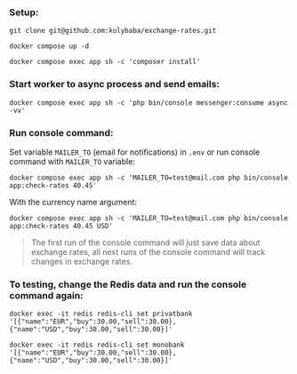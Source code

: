 ### Setup:

```shell
git clone git@github.com:kulybaba/exchange-rates.git
```

```shell
docker compose up -d
```

```shell
docker compose exec app sh -c 'composer install'
```

### Start worker to async process and send emails:

```shell
docker compose exec app sh -c 'php bin/console messenger:consume async -vv'
```

### Run console command:

Set variable `MAILER_TO` (email for notifications) in `.env` or run console command with `MAILER_TO` variable:

```shell
docker compose exec app sh -c 'MAILER_TO=test@mail.com php bin/console app:check-rates 40.45'
```

With the currency name argument:

```shell
docker compose exec app sh -c 'MAILER_TO=test@mail.com php bin/console app:check-rates 40.45 USD'
```

> The first run of the console command will just save data about exchange rates, all next runs of the console command will track changes in exchange rates.

### To testing, change the Redis data and run the console command again:

```shell
docker exec -it redis redis-cli set privatbank '[{"name":"EUR","buy":30.00,"sell":30.00},{"name":"USD","buy":30.00,"sell":30.00}]'
```

```shell
docker exec -it redis redis-cli set monobank '[{"name":"EUR","buy":30.00,"sell":30.00},{"name":"USD","buy":30.00,"sell":30.00}]'
```
